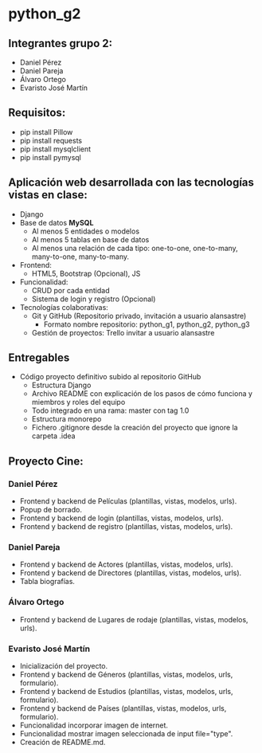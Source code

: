 # python_g2

## Integrantes grupo 2:

- Daniel Pérez
- Daniel Pareja
- Álvaro Ortego
- Evaristo José Martín

## Requisitos:

- pip install Pillow
- pip install requests
- pip install mysqlclient
- pip install pymysql

## Aplicación web desarrollada con las tecnologías vistas en clase:

- Django
- Base de datos **MySQL**
    - Al menos 5 entidades o modelos
    - Al menos 5 tablas en base de datos
    - Al menos una relación de cada tipo: one-to-one, one-to-many, many-to-one, many-to-many.
- Frontend:
    - HTML5, Bootstrap (Opcional), JS
- Funcionalidad:
    - CRUD por cada entidad
    - Sistema de login y registro (Opcional)
- Tecnologías colaborativas:
    - Git y GitHub (Repositorio privado, invitación a usuario alansastre)
        - Formato nombre repositorio: python_g1, python_g2, python_g3
    - Gestión de proyectos: Trello invitar a usuario alansastre

## Entregables

- Código proyecto definitivo subido al repositorio GitHub
    - Estructura Django
    - Archivo README con explicación de los pasos de cómo funciona y miembros y roles del equipo
    - Todo integrado en una rama: master con tag 1.0
    - Estructura monorepo
    - Fichero .gitignore desde la creación del proyecto que ignore la carpeta .idea

## Proyecto Cine:

### Daniel Pérez

- Frontend y backend de Películas (plantillas, vistas, modelos, urls).
- Popup de borrado.
- Frontend y backend de login (plantillas, vistas, modelos, urls).
- Frontend y backend de registro (plantillas, vistas, modelos, urls).

### Daniel Pareja

- Frontend y backend de Actores (plantillas, vistas, modelos, urls).
- Frontend y backend de Directores (plantillas, vistas, modelos, urls).
- Tabla biografías.

### Álvaro Ortego

- Frontend y backend de Lugares de rodaje (plantillas, vistas, modelos, urls).

### Evaristo José Martín

- Inicialización del proyecto.
- Frontend y backend de Géneros (plantillas, vistas, modelos, urls, formulario).
- Frontend y backend de Estudios (plantillas, vistas, modelos, urls, formulario).
- Frontend y backend de Países (plantillas, vistas, modelos, urls, formulario).
- Funcionalidad incorporar imagen de internet.
- Funcionalidad mostrar imagen seleccionada de input file="type".
- Creación de README.md.
